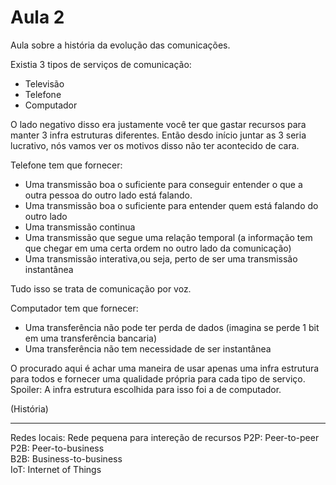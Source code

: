 # Aula 2
Aula sobre a história da evolução das comunicações.

Existia 3 tipos de serviços de comunicação:
* Televisão
* Telefone
* Computador

O lado negativo disso era justamente você ter que gastar recursos para manter 3 infra estruturas diferentes. Então desdo início juntar as 3 seria lucrativo, nós vamos ver os motivos disso não ter acontecido de cara.  

Telefone tem que fornecer: 
* Uma transmissão boa o suficiente para conseguir entender o que a outra pessoa do outro lado está falando.
* Uma transmissão boa o suficiente para entender quem está falando do outro lado
* Uma transmissão continua
* Uma transmissão que segue uma relação temporal (a informação tem que chegar em uma certa ordem no outro lado da comunicação)
* Uma transmissão interativa,ou seja, perto de ser uma transmissão instantânea

Tudo isso se trata de comunicação por voz.  

Computador tem que fornecer:
* Uma transferência não pode ter perda de dados (imagina se perde 1 bit em uma transferência bancaria)
* Uma transferência não tem necessidade de ser instantânea

O procurado aqui é achar uma maneira de usar apenas uma infra estrutura para todos e fornecer uma qualidade própria para cada tipo de serviço.  
Spoiler: A infra estrutura escolhida para isso foi a de computador.  

(História)

---

Redes locais: Rede pequena para intereção de recursos
P2P: Peer-to-peer  
P2B: Peer-to-business  
B2B: Business-to-business  
IoT: Internet of Things
